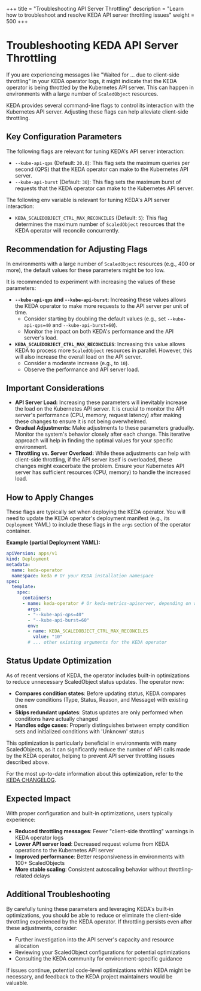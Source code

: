 +++
title = "Troubleshooting API Server Throttling"
description = "Learn how to troubleshoot and resolve KEDA API server throttling issues"
weight = 500
+++

# Troubleshooting KEDA API Server Throttling

If you are experiencing messages like "Waited for ... due to client-side throttling" in your KEDA operator logs, it might indicate that the KEDA operator is being throttled by the Kubernetes API server. This can happen in environments with a large number of `ScaledObject` resources.

KEDA provides several command-line flags to control its interaction with the Kubernetes API server. Adjusting these flags can help alleviate client-side throttling.

## Key Configuration Parameters

The following flags are relevant for tuning KEDA's API server interaction:

*   `--kube-api-qps` (Default: `20.0`): This flag sets the maximum queries per second (QPS) that the KEDA operator can make to the Kubernetes API server.
*   `--kube-api-burst` (Default: `30`): This flag sets the maximum burst of requests that the KEDA operator can make to the Kubernetes API server.

The following env variable is relevant for tuning KEDA's API server interaction:

*   `KEDA_SCALEDOBJECT_CTRL_MAX_RECONCILES` (Default: `5`): This flag determines the maximum number of `ScaledObject` resources that the KEDA operator will reconcile concurrently.

## Recommendation for Adjusting Flags

In environments with a large number of `ScaledObject` resources (e.g., 400 or more), the default values for these parameters might be too low.

It is recommended to experiment with increasing the values of these parameters:

*   **`--kube-api-qps` and `--kube-api-burst`**: Increasing these values allows the KEDA operator to make more requests to the API server per unit of time.
    *   Consider starting by doubling the default values (e.g., set `--kube-api-qps=40` and `--kube-api-burst=60`).
    *   Monitor the impact on both KEDA's performance and the API server's load.
*   **`KEDA_SCALEDOBJECT_CTRL_MAX_RECONCILES`**: Increasing this value allows KEDA to process more `ScaledObject` resources in parallel. However, this will also increase the overall load on the API server.
    *   Consider a moderate increase (e.g., to `10`).
    *   Observe the performance and API server load.

## Important Considerations

*   **API Server Load:** Increasing these parameters will inevitably increase the load on the Kubernetes API server. It is crucial to monitor the API server's performance (CPU, memory, request latency) after making these changes to ensure it is not being overwhelmed.
*   **Gradual Adjustments:** Make adjustments to these parameters gradually. Monitor the system's behavior closely after each change. This iterative approach will help in finding the optimal values for your specific environment.
*   **Throttling vs. Server Overload:** While these adjustments can help with client-side throttling, if the API server itself is overloaded, these changes might exacerbate the problem. Ensure your Kubernetes API server has sufficient resources (CPU, memory) to handle the increased load.

## How to Apply Changes

These flags are typically set when deploying the KEDA operator. You will need to update the KEDA operator's deployment manifest (e.g., its `Deployment` YAML) to include these flags in the `args` section of the operator container.

**Example (partial Deployment YAML):**

```yaml
apiVersion: apps/v1
kind: Deployment
metadata:
  name: keda-operator
  namespace: keda # Or your KEDA installation namespace
spec:
  template:
    spec:
      containers:
      - name: keda-operator # Or keda-metrics-apiserver, depending on which component is throttled
        args:
        - "--kube-api-qps=40"
        - "--kube-api-burst=60"
        env:
        - name: KEDA_SCALEDOBJECT_CTRL_MAX_RECONCILES
          value: "10"
        # ... other existing arguments for the KEDA operator
```

## Status Update Optimization

As of recent versions of KEDA, the operator includes built-in optimizations to reduce unnecessary ScaledObject status updates. The operator now:

- **Compares condition states**: Before updating status, KEDA compares the new conditions (Type, Status, Reason, and Message) with existing ones
- **Skips redundant updates**: Status updates are only performed when conditions have actually changed
- **Handles edge cases**: Properly distinguishes between empty condition sets and initialized conditions with 'Unknown' status

This optimization is particularly beneficial in environments with many ScaledObjects, as it can significantly reduce the number of API calls made by the KEDA operator, helping to prevent API server throttling issues described above.

For the most up-to-date information about this optimization, refer to the [KEDA CHANGELOG](https://github.com/kedacore/keda/blob/main/CHANGELOG.md).

## Expected Impact

With proper configuration and built-in optimizations, users typically experience:

- **Reduced throttling messages**: Fewer "client-side throttling" warnings in KEDA operator logs
- **Lower API server load**: Decreased request volume from KEDA operations to the Kubernetes API server
- **Improved performance**: Better responsiveness in environments with 100+ ScaledObjects
- **More stable scaling**: Consistent autoscaling behavior without throttling-related delays

## Additional Troubleshooting

By carefully tuning these parameters and leveraging KEDA's built-in optimizations, you should be able to reduce or eliminate the client-side throttling experienced by the KEDA operator. If throttling persists even after these adjustments, consider:

- Further investigation into the API server's capacity and resource allocation
- Reviewing your ScaledObject configurations for potential optimizations
- Consulting the KEDA community for environment-specific guidance

If issues continue, potential code-level optimizations within KEDA might be necessary, and feedback to the KEDA project maintainers would be valuable.
